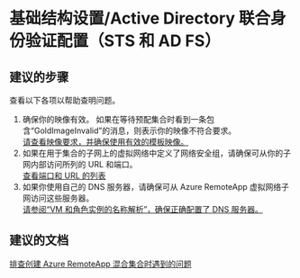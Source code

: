 <properties
    pageTitle="infrastructure setup/active directory federation configuration (sts and ad fs)"
    description="基础结构设置/Active Directory 联合身份验证配置（STS 和 AD FS）"
    service="microsoft.remoteapp"
    resource=""
    authors="aashu"
    displayOrder=""
    selfHelpType="generic"
    supportTopicIds="32335799"
    resourceTags=""
    productPesIds="15540"
    cloudEnvironments="public"
/>


# 基础结构设置/Active Directory 联合身份验证配置（STS 和 AD FS）

## **建议的步骤**
查看以下各项以帮助查明问题。

1. 确保你的映像有效。 如果在等待预配集合时看到一条包含“GoldImageInvalid”的消息，则表示你的映像不符合要求。<br>
[请查看映像要求，并确保使用有效的模板映像。](https://azure.microsoft.com/documentation/articles/remoteapp-imagereqs/)
2. 如果在用于集合的子网上的虚拟网络中定义了网络安全组，请确保可从你的子网内部访问所列的 URL 和端口。<br>
[查看端口和 URL 的列表](https://azure.microsoft.com/documentation/articles/remoteapp-ports/)
3. 如果你使用自己的 DNS 服务器，请确保可从 Azure RemoteApp 虚拟网络子网访问这些服务器。<br>
[请参阅“VM 和角色实例的名称解析”，确保正确配置了 DNS 服务器。](https://azure.microsoft.com/documentation/articles/virtual-networks-name-resolution-for-vms-and-role-instances/)

## **建议的文档**
[排查创建 Azure RemoteApp 混合集合时遇到的问题](https://azure.microsoft.com/documentation/articles/remoteapp-hybridtrouble/)



<!--HONumber=Jul16_HO4-->


